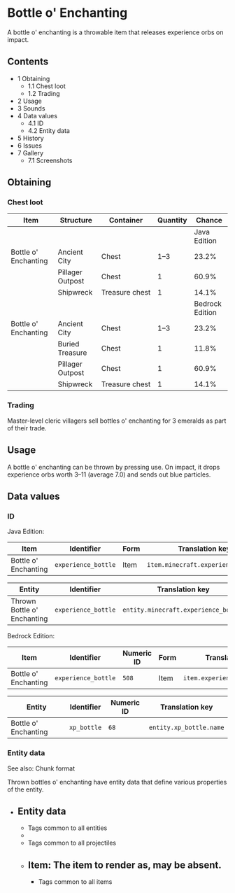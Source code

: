 # Bottle o' Enchanting
A bottle o' enchanting is a throwable item that releases experience orbs on impact.

## Contents
- 1 Obtaining
	- 1.1 Chest loot
	- 1.2 Trading
- 2 Usage
- 3 Sounds
- 4 Data values
	- 4.1 ID
	- 4.2 Entity data
- 5 History
- 6 Issues
- 7 Gallery
	- 7.1 Screenshots

## Obtaining
### Chest loot
| Item                 | Structure        | Container      | Quantity | Chance          |
|----------------------|------------------|----------------|----------|-----------------|
|                      |                  |                |          | Java Edition    |
| Bottle o' Enchanting | Ancient City     | Chest          | 1–3      | 23.2%           |
|                      | Pillager Outpost | Chest          | 1        | 60.9%           |
|                      | Shipwreck        | Treasure chest | 1        | 14.1%           |
|                      |                  |                |          | Bedrock Edition |
| Bottle o' Enchanting | Ancient City     | Chest          | 1–3      | 23.2%           |
|                      | Buried Treasure  | Chest          | 1        | 11.8%           |
|                      | Pillager Outpost | Chest          | 1        | 60.9%           |
|                      | Shipwreck        | Treasure chest | 1        | 14.1%           |

### Trading
Master-level cleric villagers sell bottles o' enchanting for 3 emeralds as part of their trade.

## Usage
A bottle o' enchanting can be thrown by pressing use. On impact, it drops experience orbs worth 3–11 (average 7.0) and sends out blue particles.

## Data values
### ID
Java Edition:

| Item                 | Identifier          | Form | Translation key                    |
|----------------------|---------------------|------|------------------------------------|
| Bottle o' Enchanting | `experience_bottle` | Item | `item.minecraft.experience_bottle` |

| Entity                      | Identifier          | Translation key                      |
|-----------------------------|---------------------|--------------------------------------|
| Thrown Bottle o' Enchanting | `experience_bottle` | `entity.minecraft.experience_bottle` |

Bedrock Edition:

| Item                 | Identifier          | Numeric ID | Form | Translation key               |
|----------------------|---------------------|------------|------|-------------------------------|
| Bottle o' Enchanting | `experience_bottle` | `508`      | Item | `item.experience_bottle.name` |

| Entity               | Identifier  | Numeric ID | Translation key         |
|----------------------|-------------|------------|-------------------------|
| Bottle o' Enchanting | `xp_bottle` | `68`       | `entity.xp_bottle.name` |

### Entity data
See also: Chunk format

Thrown bottles o' enchanting have entity data that define various properties of the entity.

- Entity data
	- 
	- Tags common to all entities
	- 
	- Tags common to all projectiles
	- Item: The item to render as, may be absent.
		- 
		- Tags common to all items


